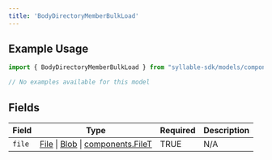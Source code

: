 ```yaml
---
title: 'BodyDirectoryMemberBulkLoad'
---
```


## Example Usage

```typescript
import { BodyDirectoryMemberBulkLoad } from "syllable-sdk/models/components";

// No examples available for this model
```

## Fields

| Field                                                                                                                                                                                | Type                                                                                                                                                                                 | Required                                                                                                                                                                             | Description                                                                                                                                                                          |
| ------------------------------------------------------------------------------------------------------------------------------------------------------------------------------------ | ------------------------------------------------------------------------------------------------------------------------------------------------------------------------------------ | ------------------------------------------------------------------------------------------------------------------------------------------------------------------------------------ | ------------------------------------------------------------------------------------------------------------------------------------------------------------------------------------ |
| `file`                                                                                                                                                                               | [File](https://developer.mozilla.org/en-US/docs/Web/API/File) \| [Blob](https://developer.mozilla.org/en-US/docs/Web/API/Blob) \| [components.FileT](/sdk-docs/models/components/filet) | TRUE                                                                                                                                                                   | N/A                                                                                                                                                                                  |